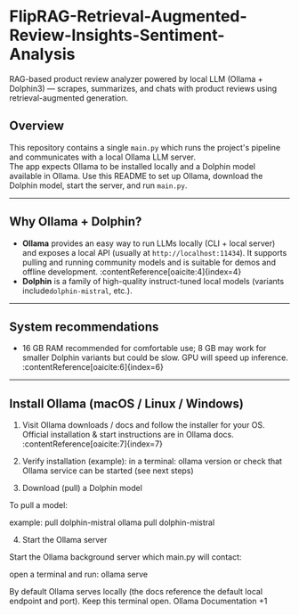 # FlipRAG-Retrieval-Augmented-Review-Insights-Sentiment-Analysis
RAG-based product review analyzer powered by local LLM (Ollama + Dolphin3) — scrapes, summarizes, and chats with product reviews using retrieval-augmented generation.
## Overview
This repository contains a single `main.py` which runs the project's pipeline and communicates with a local Ollama LLM server.  
The app expects Ollama to be installed locally and a Dolphin model available in Ollama. Use this README to set up Ollama, download the Dolphin model, start the server, and run `main.py`.

---

## Why Ollama + Dolphin?
- **Ollama** provides an easy way to run LLMs locally (CLI + local server) and exposes a local API (usually at `http://localhost:11434`). It supports pulling and running community models and is suitable for demos and offline development. :contentReference[oaicite:4]{index=4}  
- **Dolphin** is a family of high-quality instruct-tuned local models (variants include`dolphin-mistral`, etc.).

---

## System recommendations
- 16 GB RAM recommended for comfortable use; 8 GB may work for smaller Dolphin variants but could be slow. GPU will speed up inference. :contentReference[oaicite:6]{index=6}

---

## Install Ollama (macOS / Linux / Windows)
1. Visit Ollama downloads / docs and follow the installer for your OS.  
   Official installation & start instructions are in Ollama docs. :contentReference[oaicite:7]{index=7}

2. Verify installation (example):
in a terminal:
ollama version
or check that Ollama service can be started (see next steps)
3. Download (pull) a Dolphin model

 To pull a model:

example: pull dolphin-mistral
ollama pull dolphin-mistral


4. Start the Ollama server

Start the Ollama background server which main.py will contact:

open a terminal and run:
ollama serve


By default Ollama serves locally (the docs reference the default local endpoint and port). Keep this terminal open. 
Ollama Documentation
+1

